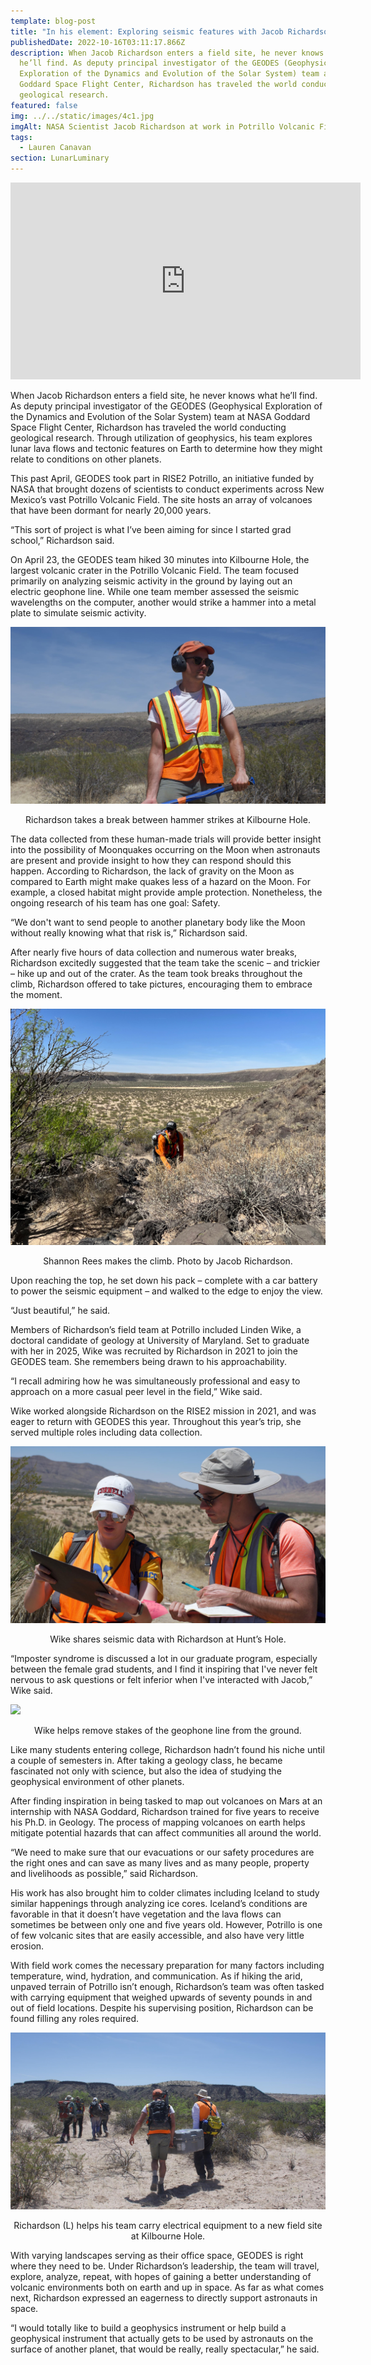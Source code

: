 ```yaml
---
template: blog-post
title: "In his element: Exploring seismic features with Jacob Richardson"
publishedDate: 2022-10-16T03:11:17.866Z
description: When Jacob Richardson enters a field site, he never knows what
  he’ll find. As deputy principal investigator of the GEODES (Geophysical
  Exploration of the Dynamics and Evolution of the Solar System) team at NASA's
  Goddard Space Flight Center, Richardson has traveled the world conducting
  geological research.
featured: false
img: ../../static/images/4c1.jpg
imgAlt: NASA Scientist Jacob Richardson at work in Potrillo Volcanic Field, April 2022
tags:
  - Lauren Canavan
section: LunarLuminary
---
```

<iframe width="560" height="315" src="https://www.youtube.com/embed/CngECav3NtY" title="YouTube video player" frameborder="0" allow="accelerometer; autoplay; clipboard-write; encrypted-media; gyroscope; picture-in-picture; web-share" allowfullscreen></iframe>

When Jacob Richardson enters a field site, he never knows what he’ll find. As deputy principal investigator of the GEODES (Geophysical Exploration of the Dynamics and Evolution of the Solar System) team at NASA Goddard Space Flight Center, Richardson has traveled the world conducting geological research. Through utilization of geophysics, his team explores lunar lava flows and tectonic features on Earth to determine how they might relate to conditions on other planets. 

This past April, GEODES took part in RISE2 Potrillo, an initiative funded by NASA that brought dozens of scientists to conduct experiments across New Mexico’s vast Potrillo Volcanic Field. The site hosts an array of volcanoes that have been dormant for nearly 20,000 years.  

“This sort of project is what I’ve been aiming for since I started grad school,” Richardson said. 

On April 23, the GEODES team hiked 30 minutes into Kilbourne Hole, the largest volcanic crater in the Potrillo Volcanic Field. The team focused primarily on analyzing seismic activity in the ground by laying out an electric geophone line. While one team member assessed the seismic wavelengths on the computer, another would strike a hammer into a metal plate to simulate seismic activity. 

![](../../static/images/4c2.jpg)

<figcaption class="rr-caption" align="center">Richardson takes a break between hammer strikes at Kilbourne Hole.</figcaption>

The data collected from these human-made trials will provide better insight into the possibility of Moonquakes occurring on the Moon when astronauts are present and provide insight to how they can respond should this happen. According to Richardson, the lack of gravity on the Moon as compared to Earth might make quakes less of a hazard on the Moon. For example, a closed habitat might provide ample protection. Nonetheless, the ongoing research of his team has one goal: Safety. 

“We don't want to send people to another planetary body like the Moon without really knowing what that risk is,” Richardson said. 

After nearly five hours of data collection and numerous water breaks, Richardson excitedly suggested that the team take the scenic – and trickier – hike up and out of the crater. As the team took breaks throughout the climb, Richardson offered to take pictures, encouraging them to embrace the moment.

![](../../static/images/4c3.jpg)

<figcaption class="rr-caption" align="center">Shannon Rees makes the climb. Photo by Jacob Richardson.</figcaption>

Upon reaching the top, he set down his pack – complete with a car battery to power the seismic equipment – and walked to the edge to enjoy the view. 

“Just beautiful,” he said. 

Members of Richardson’s field team at Potrillo included Linden Wike, a doctoral candidate of geology at University of Maryland. Set to graduate with her in 2025, Wike was recruited by Richardson in 2021 to join the GEODES team. She remembers being drawn to his approachability.

“I recall admiring how he was simultaneously professional and easy to approach on a more casual peer level in the field,” Wike said. 

Wike worked alongside Richardson on the RISE2 mission in 2021, and was eager to return with GEODES this year. Throughout this year’s trip, she served multiple roles including data collection.

![](../../static/images/4c4.jpg)

<figcaption class="rr-caption" align="center">Wike shares seismic data with Richardson at Hunt’s Hole. </figcaption>

“Imposter syndrome is discussed a lot in our graduate program, especially between the female grad students, and I find it inspiring that I've never felt nervous to ask questions or felt inferior when I've interacted with Jacob,” Wike said. 

![](../../static/images/4c5.png)

<figcaption class="rr-caption" align="center">Wike helps remove stakes of the geophone line from the ground. </figcaption>

Like many students entering college, Richardson hadn’t found his niche until a couple of semesters in. After taking a geology class, he became fascinated not only with science, but also the idea of studying the geophysical environment of other planets. 

After finding inspiration in being tasked to map out volcanoes on Mars at an internship with NASA Goddard, Richardson trained for five years to receive his Ph.D. in Geology. The process of mapping volcanoes on earth helps mitigate potential hazards that can affect communities all around the world. 

“We need to make sure that our evacuations or our safety procedures are the right ones and can save as many lives and as many people, property and livelihoods as possible,” said Richardson. 

His work has also brought him to colder climates including Iceland to study similar happenings through analyzing ice cores. Iceland’s conditions are favorable in that it doesn’t have vegetation and the lava flows can sometimes be between only one and five years old. However, Potrillo is one of few volcanic sites that are easily accessible, and also have very little erosion. 

With field work comes the necessary preparation for many factors including temperature, wind, hydration, and communication. As if hiking the arid, unpaved terrain of Potrillo isn’t enough, Richardson’s team was often tasked with carrying equipment that weighed upwards of seventy pounds in and out of field locations. Despite his supervising position, Richardson can be found filling any roles required. 

![](../../static/images/4c6.jpg)

<figcaption class="rr-caption" align="center">Richardson (L) helps his team carry electrical equipment to a new field site at Kilbourne Hole.</figcaption>

With varying landscapes serving as their office space, GEODES is right where they need to be. Under Richardson’s leadership, the team will travel, explore, analyze, repeat, with hopes of gaining a better understanding of volcanic environments both on earth and up in space. As far as what comes next, Richardson expressed an eagerness to directly support astronauts in space. 

“I would totally like to build a geophysics instrument or help build a geophysical instrument that actually gets to be used by astronauts on the surface of another planet, that would be really, really spectacular,” he said.